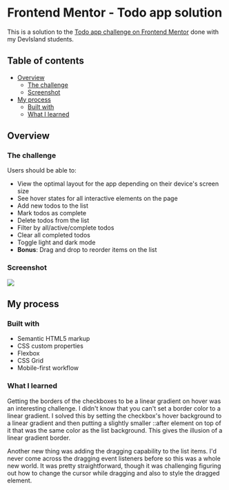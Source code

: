 # Frontend Mentor - Todo app solution

This is a solution to the [Todo app challenge on Frontend Mentor](https://www.frontendmentor.io/challenges/todo-app-Su1_KokOW) done with my DevIsland students.

## Table of contents

- [Overview](#overview)
  - [The challenge](#the-challenge)
  - [Screenshot](#screenshot)
- [My process](#my-process)
  - [Built with](#built-with)
  - [What I learned](#what-i-learned)

## Overview

### The challenge

Users should be able to:

- View the optimal layout for the app depending on their device's screen size
- See hover states for all interactive elements on the page
- Add new todos to the list
- Mark todos as complete
- Delete todos from the list
- Filter by all/active/complete todos
- Clear all completed todos
- Toggle light and dark mode
- **Bonus**: Drag and drop to reorder items on the list

### Screenshot

![](./screenshot-mobile.png)

## My process

### Built with

- Semantic HTML5 markup
- CSS custom properties
- Flexbox
- CSS Grid
- Mobile-first workflow

### What I learned

Getting the borders of the checkboxes to be a linear gradient on hover was an interesting challenge. I didn't know that you can't set a border color to a linear gradient. I solved this by setting the checkbox's hover background to a linear gradient and then putting a slightly smaller ::after element on top of it that was the same color as the list background. This gives the illusion of a linear gradient border.

Another new thing was adding the dragging capability to the list items. I'd never come across the dragging event listeners before so this was a whole new world. It was pretty straightforward, though it was challenging figuring out how to change the cursor while dragging and also to style the dragged element.
